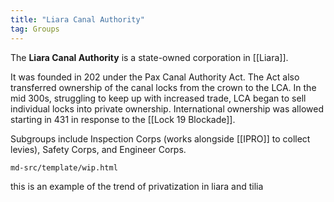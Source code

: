 ```yaml
---
title: "Liara Canal Authority"
tag: Groups
---
```


The **Liara Canal Authority** is a state-owned corporation in [[Liara]].

It was founded in 202 under the Pax Canal Authority Act. The Act also transferred ownership of the canal locks from the crown to the LCA. In the mid 300s, struggling to keep up with increased trade, LCA began to sell individual locks into private ownership. International ownership was allowed starting in 431 in response to the [[Lock 19 Blockade]].

Subgroups include Inspection Corps (works alongside [[IPRO]] to collect levies), Safety Corps, and Engineer Corps.

```{.include}
md-src/template/wip.html
```

this is an example of the trend of privatization in liara and tilia
